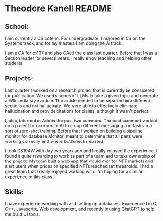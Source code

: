 # Theodore Kanell README

## School:
I am currently a CS coterm. For undergraduate, I majored in CS on the Systems track, and for my masters I am doing the AI track.  

I am a CA for cs107 and also CAed the class last quarter. Before that I was a Section leader for several years. I really enjoy teaching and helping other students. 

## Projects:
Last quarter I worked on a research project that is curerntly be considered for publication. We used s series of LLMs to take a given topic and generate a Wikipedia style article. The article needed to be separted into different sections and not hallucinate. We were able to effectively eliminate hallucination and provide citations for claims, although it wasn't perfect. 

I, also, interned at Adobe the past two summers. The past summer I worked on a project to incorporate AI to group different messaging and tasks in a sort of zero-shot training. Before that I worked on building a pipeline monitor for database Monitor, meant to determine that all parts were working correctly and where bottlenecks existed.

I took CS194W with Jay two years ago and I really enjoyed the experience. I found it quite rewarding to work as part of a team and to take ownership of the project. My team built a web app that would monitor NFT markets and alert users when prices on specified NFTs reached set thresholds. I had a great team that I really enjoyed working with. I'm hoping for a similar experience in this class. 


## Skills:
I have experience working with and setting up databases. Experienced in C, C++, Javascript, Web development, and recently in using ChatGPT to help me build UI tools. 


